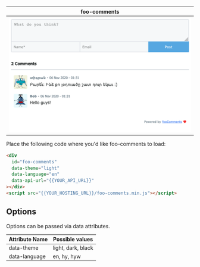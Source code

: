 
| foo-comments                     |
| -------------------------------- |
| ![screenshot](/images/light.png) |

Place the following code where you'd like foo-comments to load:

```html
<div
  id="foo-comments"
  data-theme="light"
  data-language="en"
  data-api-url="{{YOUR_API_URL}}"
></div>
<script src="{{YOUR_HOSTING_URL}}/foo-comments.min.js"></script>
```

## Options

Options can be passed via data attributes.

| Attribute Name | Possible values    |
| -------------- | ------------------ |
| data-theme     | light, dark, black |
| data-language  | en, hy, hyw        |
